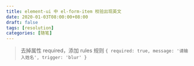 ```yaml
---
title: element-ui 中 el-form-item 校验出现英文
date: 2020-01-03T08:00:00+08:00
draft: false
tags: [resolution]
categories: [随笔]
---
```


> 去掉属性 required，添加 rules 规则 `{ required: true, message: '请输入姓名', trigger: 'blur' }`

